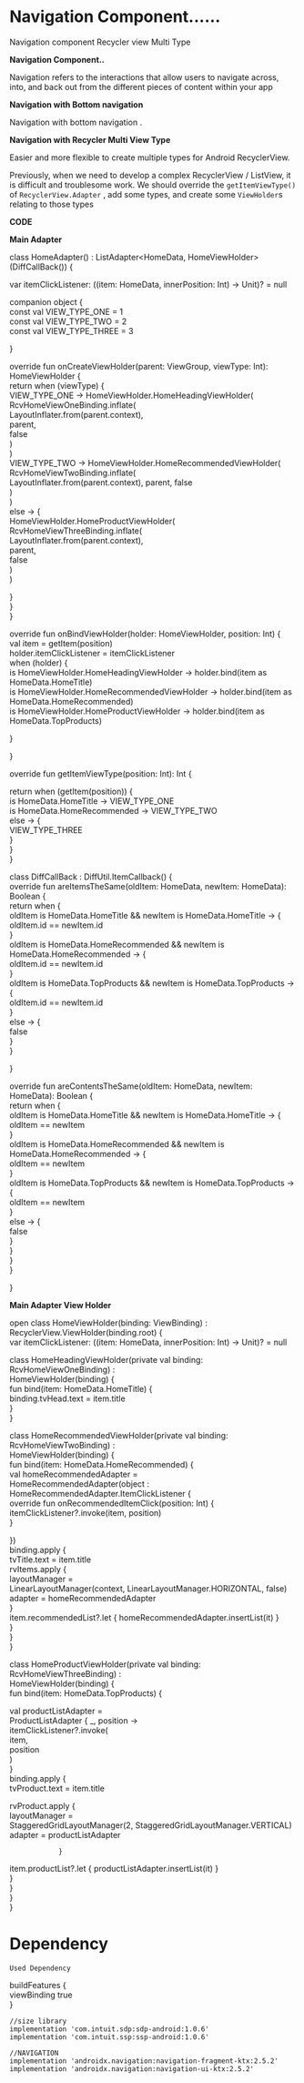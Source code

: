 # Navigation Component......
 Navigation component Recycler view Multi Type
 
**Navigation Component..**

Navigation refers to the interactions that allow users to navigate across, into, and back out from the different pieces of content within your app

**Navigation with Bottom navigation**

Navigation with bottom navigation .

**Navigation with Recycler Multi View Type** 

Easier and more flexible to create multiple types for Android RecyclerView.

Previously, when we need to develop a complex RecyclerView / ListView, it is difficult and troublesome work. We should override the `getItemViewType()` of `RecyclerView.Adapter` , add some types, and create some `ViewHolder`s relating to those types

**CODE**

**Main Adapter**

class HomeAdapter() : ListAdapter<HomeData, HomeViewHolder>(DiffCallBack()) {  
  
  var itemClickListener: ((item: HomeData, innerPosition: Int) -> Unit)? = null  
  
 companion object {  
  const val VIEW_TYPE_ONE = 1  
  const val VIEW_TYPE_TWO = 2  
  const val VIEW_TYPE_THREE = 3  
  
  }  
  
  
  override fun onCreateViewHolder(parent: ViewGroup, viewType: Int): HomeViewHolder {  
  return when (viewType) {  
  VIEW_TYPE_ONE -> HomeViewHolder.HomeHeadingViewHolder(  
  RcvHomeViewOneBinding.inflate(  
  LayoutInflater.from(parent.context),  
                    parent,  
                    false  
  )  
  )  
  VIEW_TYPE_TWO -> HomeViewHolder.HomeRecommendedViewHolder(  
  RcvHomeViewTwoBinding.inflate(  
  LayoutInflater.from(parent.context), parent, false  
  )  
  )  
  else -> {  
  HomeViewHolder.HomeProductViewHolder(  
  RcvHomeViewThreeBinding.inflate(  
  LayoutInflater.from(parent.context),  
                        parent,  
                        false  
  )  
  )  
  
  }  
  }  
  }  
  
  override fun onBindViewHolder(holder: HomeViewHolder, position: Int) {  
  val item = getItem(position)  
  holder.itemClickListener = itemClickListener  
  when (holder) {  
  is HomeViewHolder.HomeHeadingViewHolder -> holder.bind(item as HomeData.HomeTitle)  
  is HomeViewHolder.HomeRecommendedViewHolder -> holder.bind(item as HomeData.HomeRecommended)  
  is HomeViewHolder.HomeProductViewHolder -> holder.bind(item as HomeData.TopProducts)  
  
  }  
  
  }  
  
  override fun getItemViewType(position: Int): Int {  
  
  return when (getItem(position)) {  
  is HomeData.HomeTitle -> VIEW_TYPE_ONE  
  is HomeData.HomeRecommended -> VIEW_TYPE_TWO  
  else -> {  
  VIEW_TYPE_THREE  
  }  
  }  
  }  
  
  class DiffCallBack : DiffUtil.ItemCallback<HomeData>() {  
  override fun areItemsTheSame(oldItem: HomeData, newItem: HomeData): Boolean {  
  return when {  
  oldItem is HomeData.HomeTitle && newItem is HomeData.HomeTitle -> {  
  oldItem.id == newItem.id  
  }  
  oldItem is HomeData.HomeRecommended && newItem is HomeData.HomeRecommended -> {  
  oldItem.id == newItem.id  
  }  
  oldItem is HomeData.TopProducts && newItem is HomeData.TopProducts -> {  
  oldItem.id == newItem.id  
  }  
  else -> {  
  false  
  }  
  }  
  
  }  
  
  override fun areContentsTheSame(oldItem: HomeData, newItem: HomeData): Boolean {  
  return when {  
  oldItem is HomeData.HomeTitle && newItem is HomeData.HomeTitle -> {  
  oldItem == newItem  
  }  
  oldItem is HomeData.HomeRecommended && newItem is HomeData.HomeRecommended -> {  
  oldItem == newItem  
  }  
  oldItem is HomeData.TopProducts && newItem is HomeData.TopProducts -> {  
  oldItem == newItem  
  }  
  else -> {  
  false  
  }  
  }  
  }  
  }  
  
}





**Main Adapter View Holder**


open class HomeViewHolder(binding: ViewBinding) : RecyclerView.ViewHolder(binding.root) {  
  var itemClickListener: ((item: HomeData, innerPosition: Int) -> Unit)? = null  
  
 class HomeHeadingViewHolder(private val binding: RcvHomeViewOneBinding) :  
        HomeViewHolder(binding) {  
  fun bind(item: HomeData.HomeTitle) {  
  binding.tvHead.text = item.title  
  }  
  }  
  
  class HomeRecommendedViewHolder(private val binding: RcvHomeViewTwoBinding) :  
        HomeViewHolder(binding) {  
  fun bind(item: HomeData.HomeRecommended) {  
  val homeRecommendedAdapter =  
                HomeRecommendedAdapter(object : HomeRecommendedAdapter.ItemClickListener {  
  override fun onRecommendedItemClick(position: Int) {  
  itemClickListener?.invoke(item, position)  
  }  
  
  
  })  
  binding.apply {  
  tvTitle.text = item.title  
 rvItems.apply {  
  layoutManager =  
                        LinearLayoutManager(context, LinearLayoutManager.HORIZONTAL, false)  
  adapter = homeRecommendedAdapter  
                }  
  item.recommendedList?.let { homeRecommendedAdapter.insertList(it) }  
  }  
  }  
  }  
  
  class HomeProductViewHolder(private val binding: RcvHomeViewThreeBinding) :  
        HomeViewHolder(binding) {  
  fun bind(item: HomeData.TopProducts) {  
  
  val productListAdapter =  
                ProductListAdapter { _, position ->  
  itemClickListener?.invoke(  
  item,  
                        position  
  )  
  }  
  binding.apply {  
  tvProduct.text = item.title  
  
 rvProduct.apply {  
  layoutManager =  
                        StaggeredGridLayoutManager(2, StaggeredGridLayoutManager.VERTICAL)  
  adapter = productListAdapter  
  
                }  
  item.productList?.let { productListAdapter.insertList(it) }  
  }  
  }  
  }  
}

# Dependency
    Used Dependency

buildFeatures {  
  viewBinding true  
}

~~~
//size library  
implementation 'com.intuit.sdp:sdp-android:1.0.6'  
implementation 'com.intuit.ssp:ssp-android:1.0.6'
~~~
 ~~~
 //NAVIGATION  
implementation 'androidx.navigation:navigation-fragment-ktx:2.5.2'  
implementation 'androidx.navigation:navigation-ui-ktx:2.5.2'
~~~
